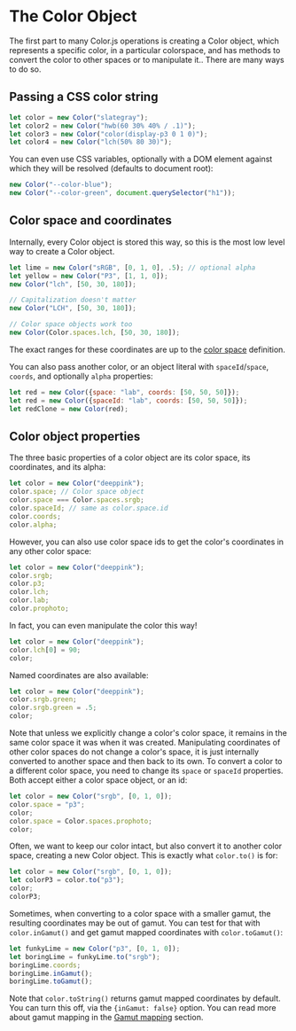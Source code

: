 # The Color Object

The first part to many Color.js operations is creating a Color object,
which represents a specific color,
in a particular colorspace,
and has methods to convert the color to other spaces
or to manipulate it..
There are many ways to do so.

## Passing a CSS color string

```js
let color = new Color("slategray");
let color2 = new Color("hwb(60 30% 40% / .1)");
let color3 = new Color("color(display-p3 0 1 0)");
let color4 = new Color("lch(50% 80 30)");
```

You can even use CSS variables, optionally with a DOM element against which they will be resolved (defaults to document root):

```js
new Color("--color-blue");
new Color("--color-green", document.querySelector("h1"));
```

## Color space and coordinates

Internally, every Color object is stored this way, so this is the most low level way to create a Color object.

```js
let lime = new Color("sRGB", [0, 1, 0], .5); // optional alpha
let yellow = new Color("P3", [1, 1, 0]);
new Color("lch", [50, 30, 180]);

// Capitalization doesn't matter
new Color("LCH", [50, 30, 180]);

// Color space objects work too
new Color(Color.spaces.lch, [50, 30, 180]);
```

The exact ranges for these coordinates are up to the
[color space](spaces.html) definition.

You can also pass another color, or an object literal with `spaceId`/`space`, `coords`, and optionally `alpha` properties:

```js
let red = new Color({space: "lab", coords: [50, 50, 50]});
let red = new Color({spaceId: "lab", coords: [50, 50, 50]});
let redClone = new Color(red);
```

## Color object properties

The three basic properties of a color object are its color space, its coordinates, and its alpha:

```js
let color = new Color("deeppink");
color.space; // Color space object
color.space === Color.spaces.srgb;
color.spaceId; // same as color.space.id
color.coords;
color.alpha;
```

However, you can also use color space ids to get the color's coordinates in any other color space:


```js
let color = new Color("deeppink");
color.srgb;
color.p3;
color.lch;
color.lab;
color.prophoto;
```

In fact, you can even manipulate the color this way!


```js
let color = new Color("deeppink");
color.lch[0] = 90;
color;
```

Named coordinates are also available:

```js
let color = new Color("deeppink");
color.srgb.green;
color.srgb.green = .5;
color;
```

Note that unless we explicitly change a color's color space, it remains in the same color space it was when it was created.
Manipulating coordinates of other color spaces do not change a color's space, it is just internally converted to another space and then back to its own.
To convert a color to a different color space, you need to change its `space` or `spaceId` properties.
Both accept either a color space object, or an id:


```js
let color = new Color("srgb", [0, 1, 0]);
color.space = "p3";
color;
color.space = Color.spaces.prophoto;
color;
```

Often, we want to keep our color intact,
but also convert it to another color space,
creating a new Color object.
This is exactly what `color.to()` is for:

```js
let color = new Color("srgb", [0, 1, 0]);
let colorP3 = color.to("p3");
color;
colorP3;
```

Sometimes, when converting to a color space with a smaller gamut, the resulting coordinates may be out of gamut.
You can test for that with `color.inGamut()` and get gamut mapped coordinates with `color.toGamut()`:


```js
let funkyLime = new Color("p3", [0, 1, 0]);
let boringLime = funkyLime.to("srgb");
boringLime.coords;
boringLime.inGamut();
boringLime.toGamut();
```

Note that `color.toString()` returns gamut mapped coordinates by default.
You can turn this off, via the `{inGamut: false}` option.
You can read more about gamut mapping in the [Gamut mapping](manipulation.html#gamut-mapping) section.
